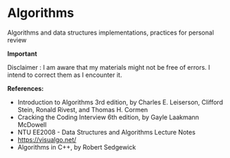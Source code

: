 # Algorithms
Algorithms and data structures implementations, practices for personal review

**Important**

Disclaimer : I am aware that my materials might not be free of errors. I intend to correct them as I encounter it.


**References:**
* Introduction to Algorithms 3rd edition, by Charles E. Leiserson, Clifford Stein, Ronald Rivest, and Thomas H. Cormen
* Cracking the Coding Interview 6th edition, by Gayle Laakmann McDowell
* NTU EE2008 - Data Structures and Algorithms Lecture Notes
* https://visualgo.net/
* Algorithms in C++, by Robert Sedgewick
